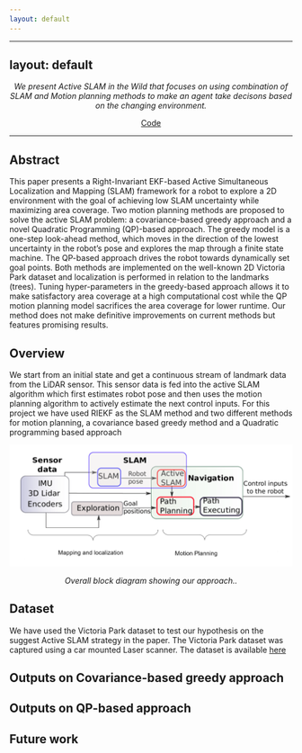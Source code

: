 ```yaml
---
layout: default
---
```


---
layout: default
---

<center>

<p><em>
We present Active SLAM in the Wild that focuses on using combination of SLAM and Motion planning methods to make an agent take decisons based on the changing environment.
</em></p>

<a href="https://github.com/zhluk/Active-SLAM-in-the-Wild" class="btn">Code</a>
<!-- <a href="https://arxiv.org/abs/2112.03221" class="btn">Paper</a> -->

</center>

* * *

## Abstract

This paper presents a Right-Invariant EKF-based Active Simultaneous Localization and Mapping (SLAM) framework for a robot to explore a 2D environment with the goal of achieving low SLAM uncertainty while maximizing area coverage. Two motion planning methods are proposed to solve the active SLAM problem: a covariance-based greedy approach and a novel Quadratic Programming (QP)-based approach. The greedy model is a one-step look-ahead method, which moves in the direction of the lowest uncertainty in the robot’s pose and explores the map through a finite state machine. The QP-based approach drives the robot towards dynamically set goal points. Both methods are implemented on the well-known 2D Victoria Park dataset and localization is performed in relation to the landmarks (trees). Tuning hyper-parameters in the greedy-based approach allows it to make satisfactory area coverage at a high computational cost while the QP motion planning model sacrifices the area coverage for lower runtime. Our method does not make definitive improvements on current methods but features promising results.

## Overview
 We start from an initial state and get a continuous stream of landmark data from the LiDAR sensor. This sensor data is fed into the active SLAM algorithm which first estimates robot pose and then uses the motion planning algorithm to actively estimate the next control inputs. For this project we have used RIEKF as the SLAM method and two different methods for motion planning, a covariance based greedy method and a Quadratic programming  based approach
<center>
<img src="assets/images/overall.PNG" alt="Pipeline" width="1000"/>
<p><em>Overall block diagram showing our approach.</span>.</em></p>
</center>

## Dataset
We have used the Victoria Park dataset to test our hypothesis on the suggest Active SLAM strategy in the paper. The Victoria Park dataset was captured using a car mounted Laser scanner. The dataset is available [here](http://www-personal.acfr.usyd.edu.au/nebot/victoria_park.htm)
## Outputs on Covariance-based greedy approach


## Outputs on QP-based approach



## Future work
